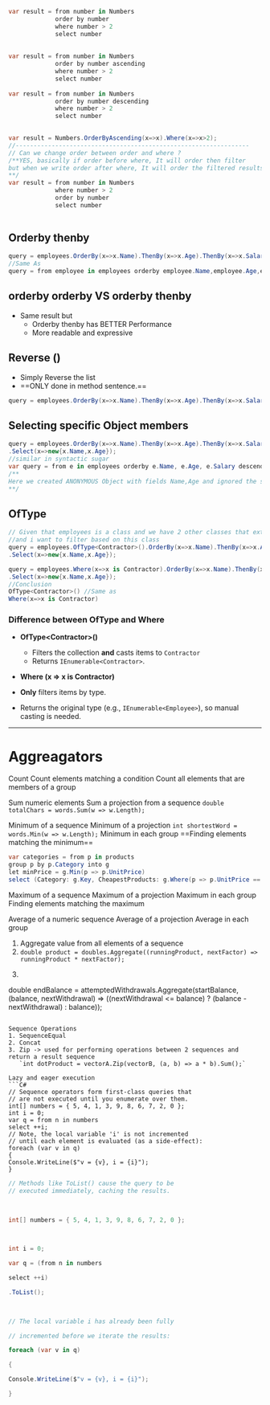 ```C#
var result = from number in Numbers
			 order by number
			 where number > 2
			 select number
			 
			 
var result = from number in Numbers
			 order by number ascending
			 where number > 2
			 select number
			 
var result = from number in Numbers
			 order by number descending
			 where number > 2
			 select number
			 

var result = Numbers.OrderByAscending(x=>x).Where(x=>x>2);
//-----------------------------------------------------------------
// Can we change order between order and where ?
/**YES, basically if order before where, It will order then filter
but when we write order after where, It will order the filtered results WHICH IS BETTER.
**/
var result = from number in Numbers
		     where number > 2
			 order by number
			 select number
			 
```

## Orderby thenby
```C#
query = employees.OrderBy(x=>x.Name).ThenBy(x=>x.Age).ThenBy(x=>x.Salary);
//Same As
query = from employee in employees orderby employee.Name,employee.Age,employee.Salary select employee
```

## orderby orderby VS orderby thenby

- Same result but
	- Orderby thenby has BETTER Performance
	- More readable and expressive
## Reverse ()
- Simply Reverse the list
- ==ONLY done in method sentence.==

```c#
query = employees.OrderBy(x=>x.Name).ThenBy(x=>x.Age).ThenBy(x=>x.Salary).Reverse();
```

## Selecting specific Object members

```C#
query = employees.OrderBy(x=>x.Name).ThenBy(x=>x.Age).ThenBy(x=>x.Salary).Reverse()
.Select(x=>new{x.Name,x.Age});
//similar in syntactic sugar
var query = from e in employees orderby e.Name, e.Age, e.Salary descending select new { e.Name, e.Age };
/**
Here we created ANONYMOUS Object with fields Name,Age and ignored the salary field.
**/
```
## OfType
```C#
// Given that employees is a class and we have 2 other classes that extend the employee class named contractor and ceo
//and i want to filter based on this class
query = employees.OfType<Contractor>().OrderBy(x=>x.Name).ThenBy(x=>x.Age).ThenBy(x=>x.Salary).Reverse()
.Select(x=>new{x.Name,x.Age});

query = employees.Where(x=>x is Contractor).OrderBy(x=>x.Name).ThenBy(x=>x.Age).ThenBy(x=>x.Salary).Reverse()
.Select(x=>new{x.Name,x.Age});
//Conclusion
OfType<Contractor>() //Same as
Where(x=>x is Contractor)
```
### Difference between OfType and Where
- **OfType\<Contractor>()**
  - Filters the collection **and** casts items to `Contractor`
  - Returns `IEnumerable<Contractor>`.

-  **Where (x => x is Contractor)**
  -  **Only** filters items by type.
  - Returns the original type (e.g., `IEnumerable<Employee>`), so manual casting is needed.

---
# Aggreagators
Count
Count elements matching a condition
Count all elements that are members of a group

Sum numeric elements
Sum a projection from a sequence `double totalChars = words.Sum(w => w.Length);`

Minimum of a sequence
Minimum of a projection `int shortestWord = words.Min(w => w.Length);`
Minimum in each group
==Finding elements matching the minimum==
```C#
var categories = from p in products
group p by p.Category into g
let minPrice = g.Min(p => p.UnitPrice)
select (Category: g.Key, CheapestProducts: g.Where(p => p.UnitPrice == minPrice));
```

Maximum of a sequence
Maximum of a projection
Maximum in each group
Finding elements matching the maximum

Average of a numeric sequence
Average of a projection
Average in each group

1. Aggregate value from all elements of a sequence
2.  `double product = doubles.Aggregate((runningProduct, nextFactor) => runningProduct * nextFactor);`
3.  
   ```C#
double endBalance =
attemptedWithdrawals.Aggregate(startBalance,
(balance, nextWithdrawal) =>
((nextWithdrawal <= balance) ? (balance - nextWithdrawal) : balance));
```

Sequence Operations
1. SequenceEqual
2. Concat
3. Zip -> used for performing operations between 2 sequences and return a result sequence
   `int dotProduct = vectorA.Zip(vectorB, (a, b) => a * b).Sum();`

Lazy and eager execution
```C#
// Sequence operators form first-class queries that
// are not executed until you enumerate over them.
int[] numbers = { 5, 4, 1, 3, 9, 8, 6, 7, 2, 0 };
int i = 0;
var q = from n in numbers
select ++i;
// Note, the local variable 'i' is not incremented
// until each element is evaluated (as a side-effect):
foreach (var v in q)
{
Console.WriteLine($"v = {v}, i = {i}");
}
```
```C#
// Methods like ToList() cause the query to be
// executed immediately, caching the results.

  

int[] numbers = { 5, 4, 1, 3, 9, 8, 6, 7, 2, 0 };

  

int i = 0;

var q = (from n in numbers

select ++i)

.ToList();

  

// The local variable i has already been fully

// incremented before we iterate the results:

foreach (var v in q)

{

Console.WriteLine($"v = {v}, i = {i}");

}
```



